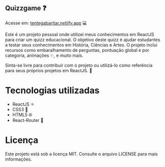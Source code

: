 ## Quizzgame :question:

Acesse em: <a href="https://tentegabaritar.netlify.app">tentegabaritar.netlify.app</a> :computer:

Este é um projeto pessoal onde utilizei meus conhecimentos em ReactJS para criar um quizz educacional. O objetivo deste quizz é ajudar estudantes a testar seus conhecimentos em História, Ciências e Artes. O projeto inclui recursos como embaralhamento de perguntas, pontuação global e por categoria, animações :sparkles:, e muito mais.

Sinta-se livre para contribuir com o projeto ou utilizá-lo como referência para seus próprios projetos em ReactJS. :raised_hands:

# Tecnologias utilizadas
* ReactJS :atom_symbol:
* CSS3 :art:
* HTML5 :globe_with_meridians:
* React-Router :arrows_counterclockwise:

# Licença
Este projeto está sob a licença MIT. Consulte o arquivo LICENSE para mais informações.
